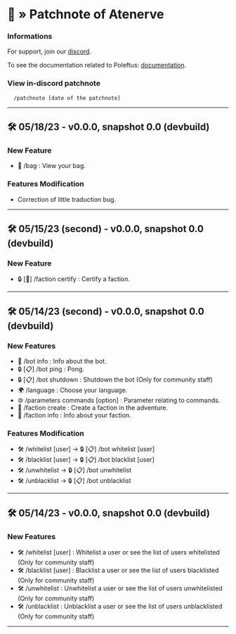 # 🤖 » Patchnote of Atenerve

### Informations

For support, join our [discord](https://discord.gg/CrQ7UTN8am).

To see the documentation related to Poleftus: [documentation](https://github.com/PoNexiOFF/Atenerve/blob/main/documentation.md).

### View in-discord patchnote

```
  /patchnote [date of the patchnote]
```

---

## 🛠 05/18/23 - v0.0.0, snapshot 0.0 (devbuild)

### New Feature
* 🎒 /bag : View your bag.

### Features Modification
* Correction of little traduction bug.

---

## 🛠 05/15/23 (second) - v0.0.0, snapshot 0.0 (devbuild)

### New Feature
* 🔒 [👥] /faction certify : Certify a faction.

---

## 🛠 05/14/23 (second) - v0.0.0, snapshot 0.0 (devbuild)

### New Features
* 📜 /bot info : Info about the bot.
* 🔒 [📋] /bot ping : Pong.
* 🔒 [📋] /bot shutdown : Shutdown the bot (Only for community staff)
* 🌍 /language <choice> : Choose your language.
* ⚙️ /parameters commands [option] : Parameter relating to commands.
* 👥 /faction create : Create a faction in the adventure.
* 👥 /faction info : Info about your faction.

### Features Modification
* 🛠️ /whitelist [user] -> 🔒 [📋] /bot whitelist [user]
* 🛠️ /blacklist [user] -> 🔒 [📋] /bot blacklist [user]
* 🛠️ /unwhitelist <user> -> 🔒 [📋] /bot unwhitelist <user>
* 🛠️ /unblacklist <user> -> 🔒 [📋] /bot unblacklist <user>

---

## 🛠 05/14/23 - v0.0.0, snapshot 0.0 (devbuild)

### New Features
* 🛠️ /whitelist [user] : Whitelist a user or see the list of users whitelisted (Only for community staff)
* 🛠️ /blacklist [user] : Blacklist a user or see the list of users blacklisted (Only for community staff)
* 🛠️ /unwhitelist <user> : Unwhitelist a user or see the list of users unwhitelisted (Only for community staff)
* 🛠️ /unblacklist <user> : Unblacklist a user or see the list of users unblacklisted (Only for community staff)

---
